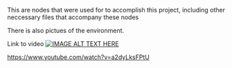 This are nodes that were used for to accomplish this project, including other neccessary files that accompany these nodes

There is also pictues of the environment.

Link to video
[![IMAGE ALT TEXT HERE](https://img.youtube.com/vi/a2dyLksFPtU0.jpg)](https://www.youtube.com/watch?v=a2dyLksFPtU)

https://www.youtube.com/watch?v=a2dyLksFPtU
